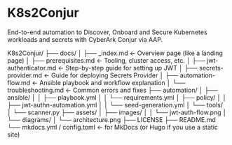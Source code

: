 # K8s2Conjur
End-to-end automation to Discover, Onboard and Secure Kubernetes workloads and secrets with CyberArk Conjur via AAP.


K8s2Conjur/
├── docs/
│   ├── _index.md                ← Overview page (like a landing page)
│   ├── prerequisites.md         ← Tooling, cluster access, etc.
│   ├── jwt-authenticator.md     ← Step-by-step guide for setting up JWT
│   ├── secrets-provider.md      ← Guide for deploying Secrets Provider
│   ├── automation-flow.md       ← Ansible playbook and workflow explanation
│   └── troubleshooting.md       ← Common errors and fixes
├── automation/
│   ├── ansible/
│   │   ├── playbook.yml
│   │   └── requirements.yml
│   ├── policy/
│   │   ├── jwt-authn-automation.yml
│   │   └── seed-generation.yml
│   └── tools/
│       └── scanner.py
├── assets/
│   ├── images/
│   │   └── jwt-auth-flow.png
│   └── diagrams/
│       └── architecture.png
├── LICENSE
├── README.md
└── mkdocs.yml / config.toml      ← for MkDocs (or Hugo if you use a static site)
